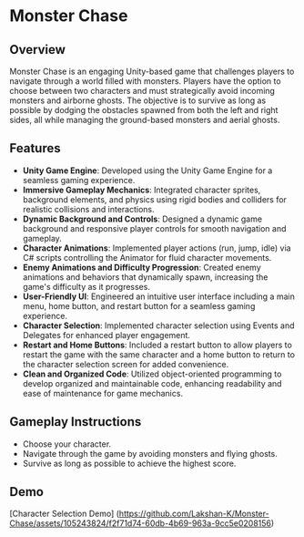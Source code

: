 


# Monster Chase

## Overview
Monster Chase is an engaging Unity-based game that challenges players to navigate through a world filled with monsters. Players have the option to choose between two characters and must strategically avoid incoming monsters and airborne ghosts. The objective is to survive as long as possible by dodging the obstacles spawned from both the left and right sides, all while managing the ground-based monsters and aerial ghosts.

## Features
- **Unity Game Engine**: Developed using the Unity Game Engine for a seamless gaming experience.
- **Immersive Gameplay Mechanics**: Integrated character sprites, background elements, and physics using rigid bodies and colliders for realistic collisions and interactions.
- **Dynamic Background and Controls**: Designed a dynamic game background and responsive player controls for smooth navigation and gameplay.
- **Character Animations**: Implemented player actions (run, jump, idle) via C# scripts controlling the Animator for fluid character movements.
- **Enemy Animations and Difficulty Progression**: Created enemy animations and behaviors that dynamically spawn, increasing the game's difficulty as it progresses.
- **User-Friendly UI**: Engineered an intuitive user interface including a main menu, home button, and restart button for a seamless gaming experience.
- **Character Selection**: Implemented character selection using Events and Delegates for enhanced player engagement.
- **Restart and Home Buttons**: Included a restart button to allow players to restart the game with the same character and a home button to return to the character selection screen for added convenience.
- **Clean and Organized Code**: Utilized object-oriented programming to develop organized and maintainable code, enhancing readability and ease of maintenance for game mechanics.

## Gameplay Instructions
- Choose your character.
- Navigate through the game by avoiding monsters and flying ghosts.
- Survive as long as possible to achieve the highest score.

## Demo
[Character Selection Demo]
(https://github.com/Lakshan-K/Monster-Chase/assets/105243824/f2f71d74-60db-4b69-963a-9cc5e0208156)

